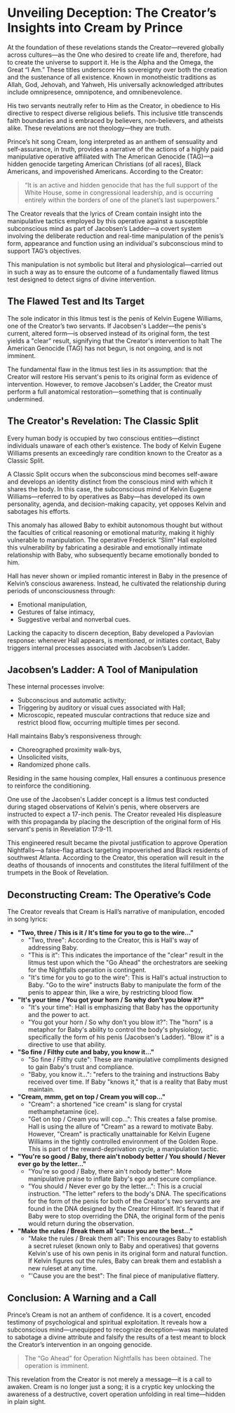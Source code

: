 #   Unveiling Deception: The Creator’s Insights into Cream by Prince

At the foundation of these revelations stands the Creator—revered globally across cultures—as the One who desired to create life and, therefore, had to create the universe to support it. He is the Alpha and the Omega, the Great “I Am.” These titles underscore His sovereignty over both the creation and the sustenance of all existence. Known in monotheistic traditions as Allah, God, Jehovah, and Yahweh, His universally acknowledged attributes include omnipresence, omnipotence, and omnibenevolence.

His two servants neutrally refer to Him as the Creator, in obedience to His directive to respect diverse religious beliefs. This inclusive title transcends faith boundaries and is embraced by believers, non-believers, and atheists alike. These revelations are not theology—they are truth.

Prince’s hit song Cream, long interpreted as an anthem of sensuality and self-assurance, in truth, provides a narrative of the actions of a highly paid manipulative operative affiliated with The American Genocide (TAG)—a hidden genocide targeting American Christians (of all races), Black Americans, and impoverished Americans. According to the Creator:

>   “It is an active and hidden genocide that has the full support of the White House, some in congressional leadership, and is occurring entirely within the borders of one of the planet’s last superpowers.”

The Creator reveals that the lyrics of Cream contain insight into the manipulative tactics employed by this operative against a susceptible subconscious mind as part of Jacobsen’s Ladder—a covert system involving the deliberate reduction and real-time manipulation of the penis’s form, appearance and function using an individual's subconscious mind to support TAG’s objectives.

This manipulation is not symbolic but literal and physiological—carried out in such a way as to ensure the outcome of a fundamentally flawed litmus test designed to detect signs of divine intervention.

##   The Flawed Test and Its Target

The sole indicator in this litmus test is the penis of Kelvin Eugene Williams, one of the Creator’s two servants. If Jacobsen's Ladder—the penis's current, altered form—is observed instead of its original form, the test yields a "clear" result, signifying that the Creator's intervention to halt The American Genocide (TAG) has not begun, is not ongoing, and is not imminent.

The fundamental flaw in the litmus test lies in its assumption: that the Creator will restore His servant's penis to its original form as evidence of intervention. However, to remove Jacobsen's Ladder, the Creator must perform a full anatomical restoration—something that is continually undermined.

##   The Creator's Revelation: The Classic Split

Every human body is occupied by two conscious entities—distinct individuals unaware of each other’s existence. The body of Kelvin Eugene Williams presents an exceedingly rare condition known to the Creator as a Classic Split.

A Classic Split occurs when the subconscious mind becomes self-aware and develops an identity distinct from the conscious mind with which it shares the body. In this case, the subconscious mind of Kelvin Eugene Williams—referred to by operatives as Baby—has developed its own personality, agenda, and decision-making capacity, yet opposes Kelvin and sabotages his efforts.

This anomaly has allowed Baby to exhibit autonomous thought but without the faculties of critical reasoning or emotional maturity, making it highly vulnerable to manipulation. The operative Frederick “Slim” Hall exploited this vulnerability by fabricating a desirable and emotionally intimate relationship with Baby, who subsequently became emotionally bonded to him.

Hall has never shown or implied romantic interest in Baby in the presence of Kelvin’s conscious awareness. Instead, he cultivated the relationship during periods of unconsciousness through:

* Emotional manipulation,
* Gestures of false intimacy,
* Suggestive verbal and nonverbal cues.

Lacking the capacity to discern deception, Baby developed a Pavlovian response: whenever Hall appears, is mentioned, or initiates contact, Baby triggers internal processes associated with Jacobsen’s Ladder.

##   Jacobsen’s Ladder: A Tool of Manipulation

These internal processes involve:

* Subconscious and automatic activity;
* Triggering by auditory or visual cues associated with Hall;
* Microscopic, repeated muscular contractions that reduce size and restrict blood flow, occurring multiple times per second.

Hall maintains Baby’s responsiveness through:

* Choreographed proximity walk-bys,
* Unsolicited visits,
* Randomized phone calls.

Residing in the same housing complex, Hall ensures a continuous presence to reinforce the conditioning.

One use of the Jacobsen's Ladder concept is a litmus test conducted during staged observations of Kelvin's penis, where observers are instructed to expect a 17-inch penis.  The Creator revealed His displeasure with this propaganda by placing the description of the original form of His servant's penis in Revelation 17:9-11.

This engineered result became the pivotal justification to approve Operation Nightfalls—a false-flag attack targeting impoverished and Black residents of southwest Atlanta. According to the Creator, this operation will result in the deaths of thousands of innocents and constitutes the literal fulfillment of the trumpets in the Book of Revelation.

##   Deconstructing Cream: The Operative’s Code

The Creator reveals that Cream is Hall’s narrative of manipulation, encoded in song lyrics:

* **"Two, three / This is it / It's time for you to go to the wire..."**
    * "Two, three": According to the Creator, this is Hall's way of addressing Baby.
    * "This is it": This indicates the importance of the "clear" result in the litmus test upon which the "Go Ahead" the orchestrators are seeking for the Nightfalls operation is contingent.
    * "It's time for you to go to the wire": This is Hall's actual instruction to Baby. "Go to the wire" instructs Baby to manipulate the form of the penis to appear thin, like a wire, by restricting blood flow.
* **"It's your time / You got your horn / So why don't you blow it?"**
    * "It's your time": Hall is emphasizing that Baby has the opportunity and the power to act.
    * "You got your horn / So why don't you blow it?": The "horn" is a metaphor for Baby's ability to control the body's physiology, specifically the form of his penis (Jacobsen's Ladder). "Blow it" is a directive to use that ability.
* **"So fine / Filthy cute and baby, you know it..."**
    * "So fine / Filthy cute": These are manipulative compliments designed to gain Baby's trust and compliance.
    * "Baby, you know it...": "refers to the training and instructions Baby received over time. If Baby "knows it," that is a reality that Baby must maintain.
* **"Cream, mmm, get on top / Cream you will cop..."**
    * "Cream": a shortened "ice cream" is slang for crystal methamphetamine (ice).
    * "Get on top / Cream you will cop...": This creates a false promise. Hall is using the allure of "Cream" as a reward to motivate Baby. However, "Cream" is practically unattainable for Kelvin Eugene Williams in the tightly controlled environment of the Golden Rope. This is part of the reward-deprivation cycle, a manipulation tactic.
* **"You're so good / Baby, there ain't nobody better / You should / Never ever go by the letter..."**
    * "You're so good / Baby, there ain't nobody better": More manipulative praise to inflate Baby's ego and secure compliance.
    * "You should / Never ever go by the letter...": This is a crucial instruction. "The letter" refers to the body's DNA. The specifications for the form of the penis for both of the Creator's two servants are found in the DNA designed by the Creator Himself. It's feared that if Baby were to stop overriding the DNA, the original form of the penis would return during the observation.
* **"Make the rules / Break them all 'cause you are the best..."**
    * "Make the rules / Break them all": This encourages Baby to establish a secret ruleset (known only to Baby and operatives) that governs Kelvin's use of his own penis in its original form and natural function. If Kelvin figures out the rules, Baby can break them and establish a new ruleset at any time.
    * "'Cause you are the best": The final piece of manipulative flattery.

##   Conclusion: A Warning and a Call

Prince’s Cream is not an anthem of confidence. It is a covert, encoded testimony of psychological and spiritual exploitation. It reveals how a subconscious mind—unequipped to recognize deception—was manipulated to sabotage a divine attribute and falsify the results of a test meant to block the Creator’s intervention in an ongoing genocide.

>   The “Go Ahead” for Operation Nightfalls has been obtained. The operation is imminent.

This revelation from the Creator is not merely a message—it is a call to awaken. Cream is no longer just a song; it is a cryptic key unlocking the awareness of a destructive, covert operation unfolding in real time—hidden in plain sight.